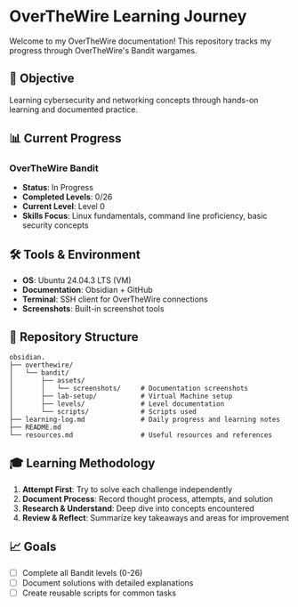 # OverTheWire Learning Journey

Welcome to my OverTheWire documentation! This repository tracks my progress through OverTheWire's Bandit wargames.

## 🎯 Objective
Learning cybersecurity and networking concepts through hands-on learning and documented practice.

## 📊 Current Progress

### OverTheWire Bandit
- **Status**: In Progress
- **Completed Levels**: 0/26
- **Current Level**: Level 0
- **Skills Focus**: Linux fundamentals, command line proficiency, basic security concepts

## 🛠️ Tools & Environment
- **OS**: Ubuntu 24.04.3 LTS (VM)
- **Documentation**: Obsidian + GitHub
- **Terminal**: SSH client for OverTheWire connections
- **Screenshots**: Built-in screenshot tools

## 📁 Repository Structure

```
obsidian.
├── overthewire/
│   └── bandit/
│       ├── assets/
│       │   └── screenshots/     # Documentation screenshots
│       ├── lab-setup/           # Virtual Machine setup
│       ├── levels/              # Level documentation
│       └── scripts/             # Scripts used
├── learning-log.md              # Daily progress and learning notes
├── README.md
└── resources.md                 # Useful resources and references
```

## 🎓 Learning Methodology
1. **Attempt First**: Try to solve each challenge independently
2. **Document Process**: Record thought process, attempts, and solution
3. **Research & Understand**: Deep dive into concepts encountered
5. **Review & Reflect**: Summarize key takeaways and areas for improvement

## 📈 Goals
- [ ] Complete all Bandit levels (0-26)
- [ ] Document solutions with detailed explanations
- [ ] Create reusable scripts for common tasks
